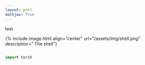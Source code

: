 ```yaml
---
layout: post
mathjax: True
---
```

test

{% include image.html align="center" url="/assets/img/shell.png" description=" The shell"}

```python

import torch

```
